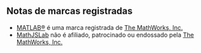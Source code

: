 ## Notas de marcas registradas

- [MATLAB&reg;](https://www.mathworks.com/products/matlab.html) é uma marca registrada de [The MathWorks, Inc.](https://www.mathworks.com/)
- [MathJSLab](https://mathjslab.com/) não é afiliado, patrocinado ou endossado pela [The MathWorks, Inc.](https://www.mathworks.com/)
